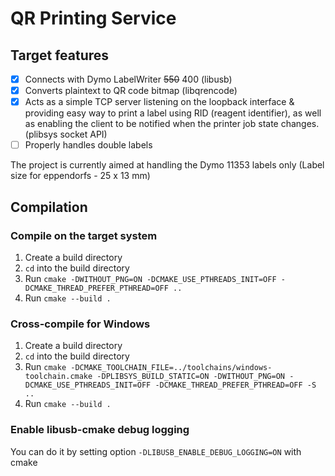 # QR Printing Service
## Target features
- [x] Connects with Dymo LabelWriter ~~550~~ 400 (libusb)
- [x] Converts plaintext to QR code bitmap (libqrencode)
- [x] Acts as a simple TCP server listening on the loopback interface & providing easy way to print a label using RID (reagent identifier), as well as enabling the client to be notified when the printer job state changes. (plibsys socket API)
- [ ] Properly handles double labels

The project is currently aimed at handling the Dymo 11353 labels only (Label size for eppendorfs - 25 x 13 mm)

## Compilation
### Compile on the target system
1. Create a build directory
2. `cd` into the build directory
3. Run `cmake -DWITHOUT_PNG=ON -DCMAKE_USE_PTHREADS_INIT=OFF -DCMAKE_THREAD_PREFER_PTHREAD=OFF ..`
4. Run `cmake --build .`

### Cross-compile for Windows
1. Create a build directory
2. `cd` into the build directory
3. Run `cmake -DCMAKE_TOOLCHAIN_FILE=../toolchains/windows-toolchain.cmake -DPLIBSYS_BUILD_STATIC=ON -DWITHOUT_PNG=ON -DCMAKE_USE_PTHREADS_INIT=OFF -DCMAKE_THREAD_PREFER_PTHREAD=OFF -S ..`
4. Run `cmake --build .`

### Enable libusb-cmake debug logging
You can do it by setting option `-DLIBUSB_ENABLE_DEBUG_LOGGING=ON` with cmake
